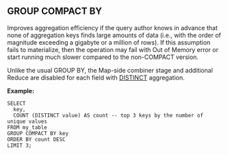 ## GROUP COMPACT BY

Improves aggregation efficiency if the query author knows in advance that none of aggregation keys finds large amounts of data (i.e., with the order of magnitude exceeding a gigabyte or a million of rows). If this assumption fails to materialize, then the operation may fail with Out of Memory error or start running much slower compared to the non-COMPACT version.

Unlike the usual GROUP BY, the Map-side combiner stage and additional Reduce are disabled for each field with [DISTINCT](#distinct) aggregation.

**Example:**
``` yql
SELECT
  key,
  COUNT (DISTINCT value) AS count -- top 3 keys by the number of unique values
FROM my_table
GROUP COMPACT BY key
ORDER BY count DESC
LIMIT 3;
```
